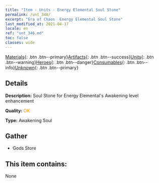 ```yaml
---
title: "Item - Units - Energy Elemental Soul Stone"
permalink: /unt_346/
excerpt: "Era of Chaos  Energy Elemental Soul Stone"
last_modified_at: 2021-04-17
locale: en
ref: "unt_346.md"
toc: false
classes: wide
---
```

 [Materials](/Items/){: .btn .btn--primary}[Artifacts](/Items/Artifacts/){: .btn .btn--success}[Units](/Items/Units/){: .btn .btn--warning}[Heroes](/Items/Heroes/){: .btn .btn--danger}[Consumables](/Items/Consumables/){: .btn .btn--info}[Unknown](/Items/Unknown/){: .btn .btn--primary}

## Details
 **Description:** Soul Stone for Energy Elemental's Awakening level enhancement

 **Quality:** <span style="color: #FF8C00">OK</span>

 **Type:** Awakening Soul

## Gather

*    Gods Store 

## This item contains:

  None

